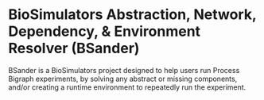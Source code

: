 # BioSimulators Abstraction, Network, Dependency, & Environment Resolver (BSander)

BSander is a BioSimulators project designed to help users run Process Bigraph 
experiments, by solving any abstract or missing components, and/or creating a 
runtime environment to repeatedly run the experiment.